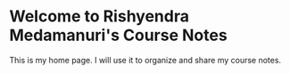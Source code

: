 # Welcome to Rishyendra Medamanuri's Course Notes

This is my home page. I will use it to organize and share my course notes.